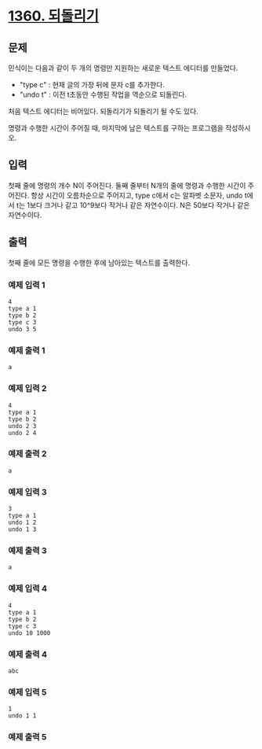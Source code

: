 # [1360. 되돌리기](https://www.acmicpc.net/problem/1360)

## 문제
민식이는 다음과 같이 두 개의 명령만 지원하는 새로운 텍스트 에디터를 만들었다.
- "type c" : 현재 글의 가장 뒤에 문자 c를 추가한다.
- "undo t" : 이전 t초동안 수행된 작업을 역순으로 되돌린다.

처음 텍스트 에디터는 비어있다. 되돌리기가 되돌리기 될 수도 있다.

명령과 수행한 시간이 주어질 때, 마지막에 남은 텍스트를 구하는 프로그램을 작성하시오.

## 입력
첫째 줄에 명령의 개수 N이 주어진다. 둘째 줄부터 N개의 줄에 명령과 수행한 시간이 주어진다. 항상 시간이 오름차순으로 주어지고, type c에서 c는 알파벳 소문자, undo t에서 t는 1보다 크거나 같고 10^9보다 작거나 같은 자연수이다. N은 50보다 작거나 같은 자연수이다.

## 출력
첫째 줄에 모든 명령을 수행한 후에 남아있는 텍스트를 출력한다.

### 예제 입력 1 
```
4
type a 1
type b 2
type c 3
undo 3 5
```
### 예제 출력 1 
```
a
```
### 예제 입력 2 
```
4
type a 1
type b 2
undo 2 3
undo 2 4
```
### 예제 출력 2 
```
a
```
### 예제 입력 3 
```
3
type a 1
undo 1 2
undo 1 3
```
### 예제 출력 3 
```
a
```
### 예제 입력 4 
```
4
type a 1
type b 2
type c 3
undo 10 1000
```
### 예제 출력 4 
```
abc
```
### 예제 입력 5 
```
1
undo 1 1
```
### 예제 출력 5 
```

```
